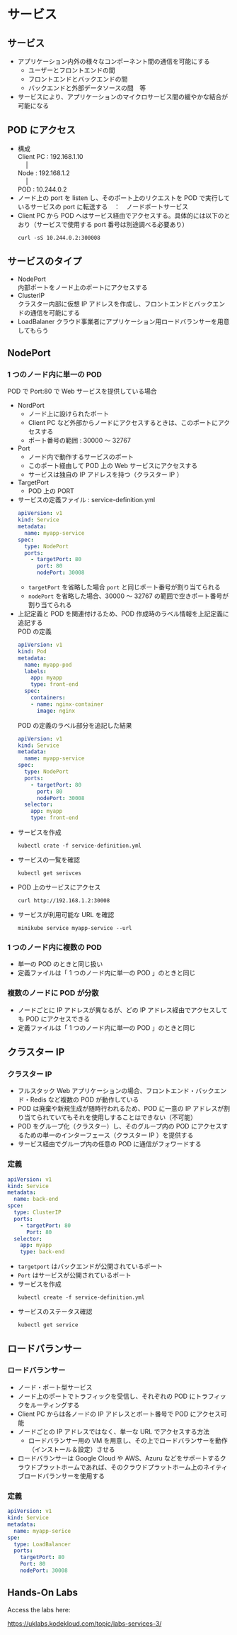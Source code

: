 # サービス
## サービス
- アプリケーション内外の様々なコンポーネント間の通信を可能にする
  - ユーザーとフロントエンドの間
  - フロントエンドとバックエンドの間
  - バックエンドと外部データソースの間　等
- サービスにより、アプリケーションのマイクロサービス間の緩やかな結合が可能になる

## POD にアクセス
- 構成  
  Client PC : 192.168.1.10  
　  |  
  Node : 192.168.1.2  
　  |  
  POD : 10.244.0.2  
- ノード上の port を listen し、そのポート上のリクエストを POD で実行しているサービスの port に転送する　：　ノードポートサービス
- Client PC から POD へはサービス経由でアクセスする。具体的には以下のとおり（サービスで使用する port 番号は別途調べる必要あり）
  ```
  curl -sS 10.244.0.2:300008
  ```

## サービスのタイプ
- NodePort  
  内部ポートをノード上のポートにアクセスする
- ClusterIP  
  クラスター内部に仮想 IP アドレスを作成し、フロントエンドとバックエンドの通信を可能にする
- LoadBalaner 
  クラウド事業者にアプリケーション用ロードバランサーを用意してもらう

## NodePort
### 1 つのノード内に単一の POD
POD で Port:80 で Web サービスを提供している場合
- NordPort  
  - ノード上に設けられたポート
  - Client PC など外部からノードにアクセスするときは、このポートにアクセスする
  - ポート番号の範囲 : 30000 ～ 32767
- Port  
  - ノード内で動作するサービスのポート
  - このポート経由して POD 上の Web サービスにアクセスする
  - サービスは独自の IP アドレスを持つ（クラスター IP ）
- TargetPort  
  - POD 上の PORT
- サービスの定義ファイル : service-definition.yml
  ```yaml
  apiVersion: v1
  kind: Service
  metadata:
    name: myapp-service
  spec:
    type: NodePort
    ports:
      - targetPort: 80
        port: 80
        nodePort: 30008
  ```
  - `targetPort` を省略した場合 `port` と同じポート番号が割り当てられる
  - `nodePort` を省略した場合、30000 ～ 32767 の範囲で空きポート番号が割り当てられる
- 上記定義と POD を関連付けるため、POD 作成時のラベル情報を上記定義に追記する  
  POD の定義 
  ```yaml
  apiVersion: v1
  kind: Pod
  metadata:
    name: myapp-pod
    labels:
      app: myapp
      type: front-end
    spec:
      containers:
      - name: nginx-container
        image: nginx
  ```
  POD の定義のラベル部分を追記した結果
  ```yaml
  apiVersion: v1
  kind: Service
  metadata:
    name: myapp-service
  spec:
    type: NodePort
    ports:
      - targetPort: 80
        port: 80
        nodePort: 30008
    selector:
      app: myapp
      type: front-end
  ```
- サービスを作成
  ```
  kubectl crate -f service-definition.yml
  ```
- サービスの一覧を確認
  ```
  kubectl get serivces
  ```
- POD 上のサービスにアクセス
  ```
  curl http://192.168.1.2:30008
  ```
- サービスが利用可能な URL を確認
  ```
  minikube service myapp-service --url
  ```

### 1 つのノード内に複数の POD
- 単一の POD のときと同じ扱い
- 定義ファイルは「 1 つのノード内に単一の POD 」のときと同じ

### 複数のノードに POD が分散
- ノードごとに IP アドレスが異なるが、どの IP アドレス経由でアクセスしても POD にアクセスできる
- 定義ファイルは「 1 つのノード内に単一の POD 」のときと同じ

## クラスター IP
### クラスター IP
- フルスタック Web アプリケーションの場合、フロントエンド・バックエンド・Redis など複数の POD が動作している
- POD は廃棄や新規生成が随時行われるため、POD に一意の IP アドレスが割り当てられていてもそれを使用しすることはできない（不可能）
- POD をグループ化（クラスター）し、そのグループ内の POD にアクセスするための単一のインターフェース（クラスター IP ）を提供する
- サービス経由でグループ内の任意の POD に通信がフォワードする
### 定義
```yaml
apiVersion: v1
kind: Service
metadata:
  name: back-end
spce:
  type: ClusterIP
  ports:
    - targetPort: 80
      Port: 80
  selector:
    app: myapp
    type: back-end
```
- `targetport` はバックエンドが公開されているポート
- `Port` はサービスが公開されているポート
- サービスを作成
  ```
  kubectl create -f service-definition.yml
  ```
- サービスのステータス確認
  ```
  kubectl get service
  ```

## ロードバランサー
### ロードバランサー
- ノード・ポート型サービス
- ノード上のポートでトラフィックを受信し、それぞれの POD にトラフィックをルーティングする
- Client PC からは各ノードの IP アドレスとポート番号で POD にアクセス可能
- ノードごとの IP アドレスではなく、単一な URL でアクセスする方法
  - ロードバランサー用の VM を用意し、その上でロードバランサーを動作（インストール＆設定）させる
- ロードバランサーは Google Cloud や AWS、Azuru などをサポートするクラウドプラットホームであれば、そのクラウドプラットホーム上のネイティブロードバランサーを使用する
### 定義
```yaml
apiVersion: v1
kind: Service
metadata:
  name: myapp-serice
spe:
  type: LoadBalancer
  ports:
    targetPort: 80
    Port: 80
    nodePort: 30008 
  ```

## Hands-On Labs

Access the labs here:

https://uklabs.kodekloud.com/topic/labs-services-3/

